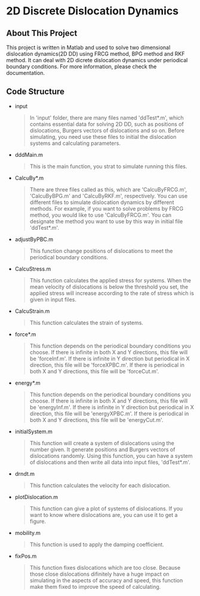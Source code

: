 # 2D Discrete Dislocation Dynamics
## About This Project
This project is written in Matlab and used to solve two dimensional dislocation dynamics(2D DD) using FRCG method, BPG method and RKF method. It can deal with 2D
dicrete dislocation dynamics under periodical boundary conditions. For more
information, please check the documentation.
## Code Structure
- input
  >In 'input' folder, there are many files named 'ddTest*.m', which contains
  essential data for solving 2D DD, such as positions of dislocations, Burgers
  vectors of dislocations and so on. Before simulating, you need use these files
  to initial the dislocation systems and calculating parameters.
- dddMain.m
  >This is the main function, you strat to simulate running this files.
- CalcuBy*.m
  >There are three files called as this, which are 'CalcuByFRCG.m',
  'CalcuByBPG.m' and 'CalcuByRKF.m', respectively. You can use different files
  to simulate dislocation dynamics by different methods. For example, if you
  want to solve problems by FRCG method, you would like to use 'CalcuByFRCG.m'.
  You can designate the method you want to use by this way in initial file
  'ddTest*.m'.
- adjustByPBC.m
  >This function change positions of dislocations to meet the periodical boundary
  conditions.
- CalcuStress.m
  >This function calculates the applied stress for systems. When the mean
  velocity of dislocations is below the threshold you set, the applied stress
  will increase according to the rate of stress which is given in input files.
- CalcuStrain.m
  >This function calculates the strain of systems.
- force*.m
  >This function depends on the periodical boundary conditions you choose. If
  there is infinite in both X and Y directions, this file will be 'forceInf.m'.
  If there is infinite in Y direction but periodical in X direction, this file
  will be 'forceXPBC.m'. If there is periodical in both X and Y directions, this
  file will be 'forceCut.m'.
- energy*.m
  >This function depends on the periodical boundary conditions you choose. If
  there is infinite in both X and Y directions, this file will be 'energyInf.m'.
  If there is infinite in Y direction but periodical in X direction, this file
  will be 'energyXPBC.m'. If there is periodical in both X and Y directions, this
  file will be 'energyCut.m'.
- initialSystem.m
  >This function will create a system of dislocations using the number given. It
  generate positions and Burgers vectors of dislocations randomly. Using this
  function, you can have a system of dislocations and then write all data into
  input files, 'ddTest*.m'.
- drndt.m
  >This function calculates the velocity for each dislocation.
- plotDislocation.m
  >This function can give a plot of systems of dislocations. If you want to know
  where dislocations are, you can use it to get a figure.
- mobility.m
  >This function is used to apply the damping coefficient.
- fixPos.m
  >This function fixes dislocations which are too close. Because those close
  dislocations difinitely have a huge impact on simulating in the aspects of
  accuracy and speed, this function make them fixed to improve the speed of
  calculating.
